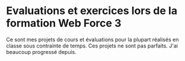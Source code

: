 # Evaluations et exercices lors de la formation Web Force 3

Ce sont mes projets de cours et évaluations pour la plupart réalisés en classe sous contrainte de temps.
Ces projets ne sont pas parfaits. J'ai beaucoup progressé depuis.
